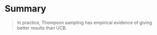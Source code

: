 # Summary
 > In practice, Thompson sampling has empirical evidence of giving better results than UCB.